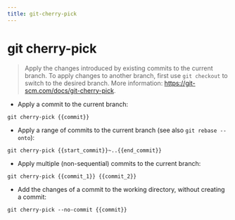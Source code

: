 ```yaml
---
title: git-cherry-pick
---
```

# git cherry-pick

> Apply the changes introduced by existing commits to the current branch.
> To apply changes to another branch, first use `git checkout` to switch to the desired branch.
> More information: <https://git-scm.com/docs/git-cherry-pick>.

- Apply a commit to the current branch:

`git cherry-pick {{commit}}`

- Apply a range of commits to the current branch (see also `git rebase --onto`):

`git cherry-pick {{start_commit}}~..{{end_commit}}`

- Apply multiple (non-sequential) commits to the current branch:

`git cherry-pick {{commit_1}} {{commit_2}}`

- Add the changes of a commit to the working directory, without creating a commit:

`git cherry-pick --no-commit {{commit}}`
